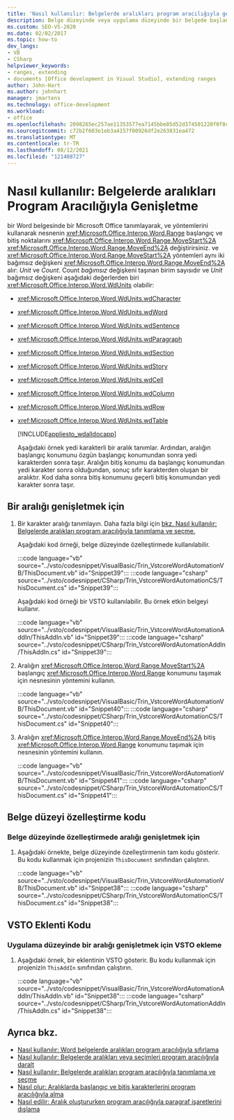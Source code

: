 ```yaml
---
title: 'Nasıl kullanılır: Belgelerde aralıkları program aracılığıyla genişletme'
description: Belge düzeyinde veya uygulama düzeyinde bir belgede başlangıç ve Microsoft Word aralıklarını program aracılığıyla genişletmeyi öğrenin.
ms.custom: SEO-VS-2020
ms.date: 02/02/2017
ms.topic: how-to
dev_langs:
- VB
- CSharp
helpviewer_keywords:
- ranges, extending
- documents [Office development in Visual Studio], extending ranges
author: John-Hart
ms.author: johnhart
manager: jmartens
ms.technology: office-development
ms.workload:
- office
ms.openlocfilehash: 2098265ec257ae11353577ea7145bbe85d52d374501220f0f8c79ceb7bf04eb6
ms.sourcegitcommit: c72b2f603e1eb3a4157f00926df2e263831ea472
ms.translationtype: MT
ms.contentlocale: tr-TR
ms.lasthandoff: 08/12/2021
ms.locfileid: "121408727"
---
```

# <a name="how-to-programmatically-extend-ranges-in-documents"></a>Nasıl kullanılır: Belgelerde aralıkları Program Aracılığıyla Genişletme
  bir Word belgesinde bir Microsoft Office tanımlayarak, ve yöntemlerini kullanarak nesnenin <xref:Microsoft.Office.Interop.Word.Range> başlangıç ve bitiş noktalarını <xref:Microsoft.Office.Interop.Word.Range.MoveStart%2A> <xref:Microsoft.Office.Interop.Word.Range.MoveEnd%2A> değiştirirsiniz. ve <xref:Microsoft.Office.Interop.Word.Range.MoveStart%2A> yöntemleri aynı iki bağımsız değişkeni <xref:Microsoft.Office.Interop.Word.Range.MoveEnd%2A> alır: *Unit* ve *Count*. Count *bağımsız* değişkeni taşınan birim sayısıdır ve *Unit* bağımsız değişkeni aşağıdaki değerlerden biri <xref:Microsoft.Office.Interop.Word.WdUnits> olabilir:

- <xref:Microsoft.Office.Interop.Word.WdUnits.wdCharacter>

- <xref:Microsoft.Office.Interop.Word.WdUnits.wdWord>

- <xref:Microsoft.Office.Interop.Word.WdUnits.wdSentence>

- <xref:Microsoft.Office.Interop.Word.WdUnits.wdParagraph>

- <xref:Microsoft.Office.Interop.Word.WdUnits.wdSection>

- <xref:Microsoft.Office.Interop.Word.WdUnits.wdStory>

- <xref:Microsoft.Office.Interop.Word.WdUnits.wdCell>

- <xref:Microsoft.Office.Interop.Word.WdUnits.wdColumn>

- <xref:Microsoft.Office.Interop.Word.WdUnits.wdRow>

- <xref:Microsoft.Office.Interop.Word.WdUnits.wdTable>

  [!INCLUDE[appliesto_wdalldocapp](../vsto/includes/appliesto-wdalldocapp-md.md)]

  Aşağıdaki örnek yedi karakterli bir aralık tanımlar. Ardından, aralığın başlangıç konumunu özgün başlangıç konumundan sonra yedi karakterden sonra taşır. Aralığın bitiş konumu da başlangıç konumundan yedi karakter sonra olduğundan, sonuç sıfır karakterden oluşan bir aralıktır. Kod daha sonra bitiş konumunu geçerli bitiş konumundan yedi karakter sonra taşır.

## <a name="to-extend-a-range"></a>Bir aralığı genişletmek için

1. Bir karakter aralığı tanımlayın. Daha fazla bilgi için [bkz. Nasıl kullanılır: Belgelerde aralıkları program aracılığıyla tanımlama ve seçme.](../vsto/how-to-programmatically-define-and-select-ranges-in-documents.md)

     Aşağıdaki kod örneği, belge düzeyinde özelleştirmede kullanılabilir.

     :::code language="vb" source="../vsto/codesnippet/VisualBasic/Trin_VstcoreWordAutomationVB/ThisDocument.vb" id="Snippet39":::
     :::code language="csharp" source="../vsto/codesnippet/CSharp/Trin_VstcoreWordAutomationCS/ThisDocument.cs" id="Snippet39":::

     Aşağıdaki kod örneği bir VSTO kullanılabilir. Bu örnek etkin belgeyi kullanır.

     :::code language="vb" source="../vsto/codesnippet/VisualBasic/Trin_VstcoreWordAutomationAddIn/ThisAddIn.vb" id="Snippet39":::
     :::code language="csharp" source="../vsto/codesnippet/CSharp/Trin_VstcoreWordAutomationAddIn/ThisAddIn.cs" id="Snippet39":::

2. Aralığın <xref:Microsoft.Office.Interop.Word.Range.MoveStart%2A> başlangıç <xref:Microsoft.Office.Interop.Word.Range> konumunu taşımak için nesnesinin yöntemini kullanın.

     :::code language="vb" source="../vsto/codesnippet/VisualBasic/Trin_VstcoreWordAutomationVB/ThisDocument.vb" id="Snippet40":::
     :::code language="csharp" source="../vsto/codesnippet/CSharp/Trin_VstcoreWordAutomationCS/ThisDocument.cs" id="Snippet40":::

3. Aralığın <xref:Microsoft.Office.Interop.Word.Range.MoveEnd%2A> bitiş <xref:Microsoft.Office.Interop.Word.Range> konumunu taşımak için nesnesinin yöntemini kullanın.

     :::code language="vb" source="../vsto/codesnippet/VisualBasic/Trin_VstcoreWordAutomationVB/ThisDocument.vb" id="Snippet41":::
     :::code language="csharp" source="../vsto/codesnippet/CSharp/Trin_VstcoreWordAutomationCS/ThisDocument.cs" id="Snippet41":::

## <a name="document-level-customization-code"></a>Belge düzeyi özelleştirme kodu

### <a name="to-extend-a-range-in-a-document-level-customization"></a>Belge düzeyinde özelleştirmede aralığı genişletmek için

1. Aşağıdaki örnekte, belge düzeyinde özelleştirmenin tam kodu gösterir. Bu kodu kullanmak için projenizin `ThisDocument` sınıfından çalıştırın.

     :::code language="vb" source="../vsto/codesnippet/VisualBasic/Trin_VstcoreWordAutomationVB/ThisDocument.vb" id="Snippet38":::
     :::code language="csharp" source="../vsto/codesnippet/CSharp/Trin_VstcoreWordAutomationCS/ThisDocument.cs" id="Snippet38":::

## <a name="vsto-add-in-code"></a>VSTO Eklenti Kodu

### <a name="to-extend-a-range-in-an-application-level-vsto-add-in"></a>Uygulama düzeyinde bir aralığı genişletmek için VSTO ekleme

1. Aşağıdaki örnek, bir eklentinin VSTO gösterir. Bu kodu kullanmak için projenizin `ThisAddIn` sınıfından çalıştırın.

     :::code language="vb" source="../vsto/codesnippet/VisualBasic/Trin_VstcoreWordAutomationAddIn/ThisAddIn.vb" id="Snippet38":::
     :::code language="csharp" source="../vsto/codesnippet/CSharp/Trin_VstcoreWordAutomationAddIn/ThisAddIn.cs" id="Snippet38":::

## <a name="see-also"></a>Ayrıca bkz.
- [Nasıl kullanılır: Word belgelerde aralıkları program aracılığıyla sıfırlama](../vsto/how-to-programmatically-reset-ranges-in-word-documents.md)
- [Nasıl kullanılır: Belgelerde aralıkları veya seçimleri program aracılığıyla daralt](../vsto/how-to-programmatically-collapse-ranges-or-selections-in-documents.md)
- [Nasıl kullanılır: Belgelerde aralıkları program aracılığıyla tanımlama ve seçme](../vsto/how-to-programmatically-define-and-select-ranges-in-documents.md)
- [Nasıl olur: Aralıklarda başlangıç ve bitiş karakterlerini program aracılığıyla alma](../vsto/how-to-programmatically-retrieve-start-and-end-characters-in-ranges.md)
- [Nasıl edilir: Aralık oluştururken program aracılığıyla paragraf işaretlerini dışlama](../vsto/how-to-programmatically-exclude-paragraph-marks-when-creating-ranges.md)
